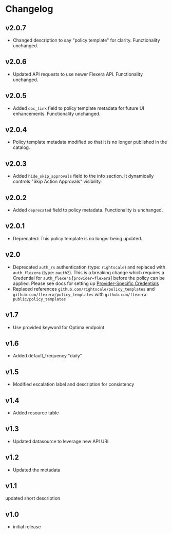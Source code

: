 # Changelog

## v2.0.7

- Changed description to say "policy template" for clarity. Functionality unchanged.

## v2.0.6

- Updated API requests to use newer Flexera API. Functionality unchanged.

## v2.0.5

- Added `doc_link` field to policy template metadata for future UI enhancements. Functionality unchanged.

## v2.0.4

- Policy template metadata modified so that it is no longer published in the catalog.

## v2.0.3

- Added `hide_skip_approvals` field to the info section. It dynamically controls "Skip Action Approvals" visibility.

## v2.0.2

- Added `deprecated` field to policy metadata. Functionality is unchanged.

## v2.0.1

- Deprecated: This policy template is no longer being updated.

## v2.0

- Deprecated `auth_rs` authentication (type: `rightscale`) and replaced with `auth_flexera` (type: `oauth2`).  This is a breaking change which requires a Credential for `auth_flexera` [`provider=flexera`] before the policy can be applied.  Please see docs for setting up [Provider-Specific Credentials](https://docs.flexera.com/flexera/EN/Automation/ProviderCredentials.htm)
- Replaced references `github.com/rightscale/policy_templates` and `github.com/flexera/policy_templates` with `github.com/flexera-public/policy_templates`

## v1.7

- Use provided keyword for Optima endpoint

## v1.6

- Added default_frequency "daily"

## v1.5

- Modified escalation label and description for consistency

## v1.4

- Added resource table

## v1.3

- Updated datasource to leverage new API URI

## v1.2

- Updated the metadata

## v1.1

updated short description

## v1.0

- initial release
